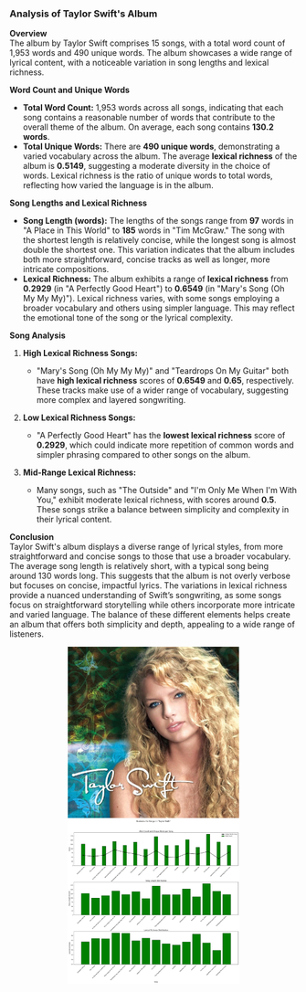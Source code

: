 ### Analysis of Taylor Swift's Album

**Overview**  
The album by Taylor Swift comprises 15 songs, with a total word count of 1,953 words and 490 unique words. The album showcases a wide range of lyrical content, with a noticeable variation in song lengths and lexical richness.

**Word Count and Unique Words**  
- **Total Word Count:** 1,953 words across all songs, indicating that each song contains a reasonable number of words that contribute to the overall theme of the album. On average, each song contains **130.2 words**.
- **Total Unique Words:** There are **490 unique words**, demonstrating a varied vocabulary across the album. The average **lexical richness** of the album is **0.5149**, suggesting a moderate diversity in the choice of words. Lexical richness is the ratio of unique words to total words, reflecting how varied the language is in the album.

**Song Lengths and Lexical Richness**  
- **Song Length (words):** The lengths of the songs range from **97** words in "A Place in This World" to **185** words in "Tim McGraw." The song with the shortest length is relatively concise, while the longest song is almost double the shortest one. This variation indicates that the album includes both more straightforward, concise tracks as well as longer, more intricate compositions.
- **Lexical Richness:** The album exhibits a range of **lexical richness** from **0.2929** (in "A Perfectly Good Heart") to **0.6549** (in "Mary's Song (Oh My My My)"). Lexical richness varies, with some songs employing a broader vocabulary and others using simpler language. This may reflect the emotional tone of the song or the lyrical complexity.

**Song Analysis**  
1. **High Lexical Richness Songs:**
   - "Mary's Song (Oh My My My)" and "Teardrops On My Guitar" both have **high lexical richness** scores of **0.6549** and **0.65**, respectively. These tracks make use of a wider range of vocabulary, suggesting more complex and layered songwriting.
   
2. **Low Lexical Richness Songs:**
   - "A Perfectly Good Heart" has the **lowest lexical richness** score of **0.2929**, which could indicate more repetition of common words and simpler phrasing compared to other songs on the album.
   
3. **Mid-Range Lexical Richness:**
   - Many songs, such as "The Outside" and "I'm Only Me When I'm With You," exhibit moderate lexical richness, with scores around **0.5**. These songs strike a balance between simplicity and complexity in their lyrical content.

**Conclusion**  
Taylor Swift's album displays a diverse range of lyrical styles, from more straightforward and concise songs to those that use a broader vocabulary. The average song length is relatively short, with a typical song being around 130 words long. This suggests that the album is not overly verbose but focuses on concise, impactful lyrics. The variations in lexical richness provide a nuanced understanding of Swift’s songwriting, as some songs focus on straightforward storytelling while others incorporate more intricate and varied language. The balance of these different elements helps create an album that offers both simplicity and depth, appealing to a wide range of listeners.

<p align="center">
  <img src="https://github.com/amerchant23/MSDS-453-Final-Project/blob/main/Images/Album%20Art/TaylorSwift.jpg" width="300" />
  <img src="https://github.com/amerchant23/MSDS-453-Final-Project/blob/main/Images/Album%20Analysis%20Visuals/Album1.png" width="300" />
</p>
